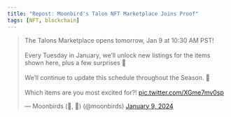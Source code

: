 ```yaml
---
title: "Repost: Moonbird's Talon NFT Marketplace Joins Proof"
tags: [NFT, blockchain]
---
```


<blockquote class="twitter-tweet"><p lang="en" dir="ltr">The Talons Marketplace opens tomorrow, Jan 9 at 10:30 AM PST! <br><br>Every Tuesday in January, we’ll unlock new listings for the items shown here, plus a few surprises 👀 <br><br>We’ll continue to update this schedule throughout the Season. 🫡<br><br>Which items are you most excited for?! <a href="https://t.co/XGme7mv0sp">pic.twitter.com/XGme7mv0sp</a></p>&mdash; Moonbirds (🦉, 🎨) (@moonbirds) <a href="https://twitter.com/moonbirds/status/1744529158271824231?ref_src=twsrc%5Etfw">January 9, 2024</a></blockquote> <script async src="https://platform.twitter.com/widgets.js" charset="utf-8"></script>
